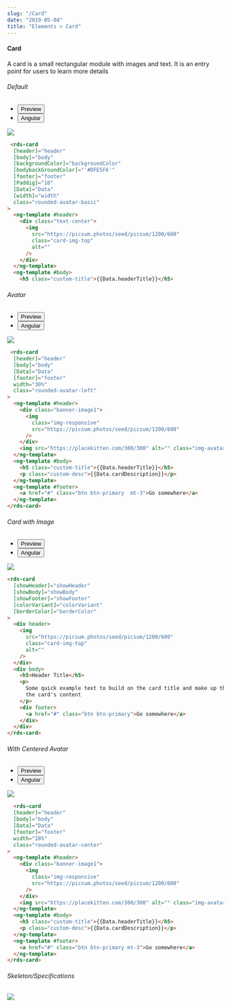 ```yaml
---
slug: "/Card"
date: "2019-05-04"
title: "Elements > Card"
---
```

<!-- CSS only -->
<link href="https://cdn.jsdelivr.net/npm/bootstrap@5.1.3/dist/css/bootstrap.min.css" rel="stylesheet" integrity="sha384-1BmE4kWBq78iYhFldvKuhfTAU6auU8tT94WrHftjDbrCEXSU1oBoqyl2QvZ6jIW3" crossorigin="anonymous">
<link rel="stylesheet" href="../../../../../../../raaghu/src/assets/css/style-elements.css">
<link rel="stylesheet" href="../../../../../../../raaghu/src/assets/css/main.css">




#### Card

<p class="">A card is a small rectangular module with images and text. It is an entry point for users to learn more details</p>

<section class="py-4">
    <h6>Default</h6>
    <div class="py-3">
      <div class="cust-tabs">
        <ul class="nav nav-tabs" id="myTab" role="tablist">
          <li class="nav-item" role="presentation">
            <button class="nav-link active" id="PreviewBasic-tab" data-bs-toggle="tab" data-bs-target="#PreviewBasic" type="button" role="tab" aria-controls="PreviewBasic" aria-selected="true">Preview </button>
          </li>
          <li class="nav-item" role="presentation">
            <button class="nav-link" id="AngularBasic-tab" data-bs-toggle="tab" data-bs-target="#AngularBasic" type="button" role="tab" aria-controls="AngularBasic" aria-selected="false"><i class="bi bi-code-slash" style="font-size:1.0rem"></i>Angular</button>
          </li>
        </ul>
      </div>
      <div class="tab-content card border" id="myTabContent">
        <div class="tab-pane fade show active" id="PreviewBasic" role="tabpanel" aria-labelledby="PreviewBasic-tab">
         <div class="contents  p-5">
              <div class="row">
               <div class="col-md-12">
                <img src="/images/card-basic.png" class="img-fluid w-100"></div>
              </div>
             </div>
        </div>
        <div class="tab-pane fade show" id="AngularBasic" role="tabpanel" aria-labelledby="AngularBasic-tab">
          <div class="contents bg-code">
<div class="row m-0">

```html
 <rds-card
  [header]="header"
  [body]="body"
  [backgroundColor]="backgroundColor"
  [bodybackGroundColor]="'#DFE5F6'"
  [footer]="footer"
  [Paddig]="10"
  [Data]="Data"
  [width]="width"
  class="rounded-avatar-basic"
>
  <ng-template #header>
    <div class="text-center">
      <img
        src="https://picsum.photos/seed/picsum/1200/600"
        class="card-img-top"
        alt=""
      />
    </div>
  </ng-template>
  <ng-template #body>
    <h5 class="custom-title">{{Data.headerTitle}}</h5>
```
</div>
</div>
  </div>
        </div>
      </div>
    </div>
  </section>
   


   <section class="py-4">
    <h6>Avatar</h6>
    <div class="py-3">
      <div class="cust-tabs">
         <ul class="nav nav-tabs" id="myTab" role="tablist">
          <li class="nav-item" role="presentation">
            <button class="nav-link active" id="PreviewWithAvtar-tab" data-bs-toggle="tab" data-bs-target="#PreviewWithAvtar" type="button" role="tab" aria-controls="PreviewWithAvtar" aria-selected="true">Preview </button>
          </li>
          <li class="nav-item" role="presentation">
            <button class="nav-link" id="AngularWithAvtar-tab" data-bs-toggle="tab" data-bs-target="#AngularWithAvtar" type="button" role="tab" aria-controls="AngularBasic" aria-selected="false"><i class="bi bi-code-slash" style="font-size:1.0rem"></i>Angular</button>
          </li>
        </ul>
      </div>
      <div class="tab-content card border" id="myTabContent">
        <div class="tab-pane fade show active" id="PreviewWithAvtar" role="tabpanel" aria-labelledby="PreviewWithAvtar-tab">
         <div class="contents  p-5">
             <div class="row">
             <div class="col-md-12">
                  <img src="/images/card-avatar.png"class="img-fluid w-50"> 
                  </div>                                
           </div>               
         </div>
        </div>
        <div class="tab-pane fade show" id="AngularWithAvtar" role="tabpanel" aria-labelledby="AngularWithAvtar-tab">
          <div class="contents bg-code">
<div class="row m-0">

```html
 <rds-card
  [header]="header"
  [body]="body"
  [Data]="Data"
  [footer]="footer"
  width="30%"
  class="rounded-avatar-left"
>
  <ng-template #header>
    <div class="banner-image1">
      <img
        class="img-responsive"
        src="https://picsum.photos/seed/picsum/1200/600"
      />
    </div>
    <img src="https://placekitten.com/300/300" alt="" class="img-avatar-left" />
  </ng-template>
  <ng-template #body>
    <h5 class="custom-title">{{Data.headerTitle}}</h5>
    <p class="custom-desc">{{Data.cardDescription}}</p>
  </ng-template>
  <ng-template #footer>
    <a href="#" class="btn btn-primary  mt-3">Go somewhere</a>
  </ng-template>
</rds-card>
```
</div>
</div>
  </div>
        </div>
      </div>
    </div>
  </section>

<section class="py-4">
    <h6>Card with Image</h6>
    <div class="py-3">
      <div class="cust-tabs">
        <ul class="nav nav-tabs" id="myTab" role="tablist">
          <li class="nav-item" role="presentation">
            <button class="nav-link active" id="PreviewImage-tab" data-bs-toggle="tab" data-bs-target="#PreviewImage" type="button" role="tab" aria-controls="PreviewImage" aria-selected="true">Preview </button>
          </li>
          <li class="nav-item" role="presentation">
            <button class="nav-link" id="AngularBasic-tab" data-bs-toggle="tab" data-bs-target="#AngularBasic" type="button" role="tab" aria-controls="AngularBasic" aria-selected="false"><i class="bi bi-code-slash" style="font-size:1.0rem"></i>Angular</button>
          </li>
        </ul>
      </div>
      <div class="tab-content card border" id="myTabContent">
        <div class="tab-pane fade show active" id="PreviewImage" role="tabpanel" aria-labelledby="PreviewImage-tab">
         <div class="contents  p-5">
              <div class="row">
               <div class="col-md-12">
                <img src="/images/card-with-image.png" class="img-fluid w-50"></div>
              </div>
             </div>
        </div>
        <div class="tab-pane fade show" id="AngularBasic" role="tabpanel" aria-labelledby="AngularBasic-tab">
          <div class="contents bg-code">
<div class="row m-0">

```html
<rds-card
  [showHeader]="showHeader"
  [showBody]="showBody"
  [showFooter]="showFooter"
  [colorVariant]="colorVariant"
  [borderColor]="borderColor"
>
  <div header>
    <img
      src="https://picsum.photos/seed/picsum/1200/600"
      class="card-img-top"
      alt=""
    />
  </div>
  <div body>
    <h5>Header Title</h5>
    <p>
      Some quick example text to build on the card title and make up the bulk of
      the card's content
    </p>
    <div footer>
      <a href="#" class="btn btn-primary">Go somewhere</a>
    </div>
  </div>
</rds-card>
```
</div>
</div>
  </div>
        </div>
      </div>
    </div>
  </section>
   


<section class="py-4">
    <h6>With Centered Avatar</h6>
    <div class="py-3">
      <div class="cust-tabs">
        <ul class="nav nav-tabs" id="myTab" role="tablist">
          <li class="nav-item" role="presentation">
            <button class="nav-link active" id="PreviewWithAvtarCenter-tab" data-bs-toggle="tab" data-bs-target="#PreviewWithAvtar" type="button" role="tab" aria-controls="PreviewWithAvtarCenter" aria-selected="true">Preview </button>
          </li>
          <li class="nav-item" role="presentation">
            <button class="nav-link" id="AngularWithAvtarCenter-tab" data-bs-toggle="tab" data-bs-target="#AngularWithAvtarCenter" type="button" role="tab" aria-controls="AngularWithAvtarCenter" aria-selected="false"><i class="bi bi-code-slash" style="font-size:1.0rem"></i>Angular</button>
          </li>
        </ul>
      </div>
      <div class="tab-content card border" id="myTabContent">
        <div class="tab-pane fade show active" id="PreviewWithAvtarCenter" role="tabpanel" aria-labelledby="PreviewWithAvtarCenter-tab">
         <div class="contents p-5">
              <div class="tab-pane fade show active" id="PreviewWithAvtarCenter" role="tabpanel" aria-labelledby="preview-tab">
   <div class="contents  p-5">
    <div class="row">
    <div class="col-md-12">
         <img src="/images/card-avatar-center.png"class="img-fluid w-50">  
         </div> 
   </div> 
   </div>
  </div>
  </div>
      </div>
        <div class="tab-pane fade show" id="AngularWithAvtarCenter" role="tabpanel" aria-labelledby="AngularWithAvtarCenter-tab">
          <div class="contents bg-code">
<div class="row m-0">

```html
  <rds-card
  [header]="header"
  [body]="body"
  [Data]="Data"
  [footer]="footer"
  width="28%"
  class="rounded-avatar-center"
>
  <ng-template #header>
    <div class="banner-image1">
      <img
        class="img-responsive"
        src="https://picsum.photos/seed/picsum/1200/600"
      />
    </div>
    <img src="https://placekitten.com/300/300" alt="" class="img-avatar" />
  </ng-template>
  <ng-template #body>
    <h5 class="custom-title">{{Data.headerTitle}}</h5>
    <p class="custom-desc">{{Data.cardDescription}}</p>
  </ng-template>
  <ng-template #footer>
    <a href="#" class="btn btn-primary mt-3">Go somewhere</a>
  </ng-template>
</rds-card>
```
</div>

  </div>
        </div>
      </div>
    </div>
  </section>



<section class="py-4">
<h6>Skeleton/Specifications</h6>
<div class="py-3">
 <div class="card border p-5">
  <div class="row">
      <div class="col-md-12">
        <img src="/images/card-skeleto.png" class="img-fluid">
     </div>
   </div>
   </div>
 </div>
</div>	

  </section>
  
<!-- JavaScript Bundle with Popper -->
<script src="https://cdn.jsdelivr.net/npm/@popperjs/core@2.9.2/dist/umd/popper.min.js" integrity="sha384-IQsoLXl5PILFhosVNubq5LC7Qb9DXgDA9i+tQ8Zj3iwWAwPtgFTxbJ8NT4GN1R8p" crossorigin="anonymous"></script><script src="https://cdn.jsdelivr.net/npm/bootstrap@5.0.2/dist/js/bootstrap.min.js" integrity="sha384-cVKIPhGWiC2Al4u+LWgxfKTRIcfu0JTxR+EQDz/bgldoEyl4H0zUF0QKbrJ0EcQF" crossorigin="anonymous"></script>

